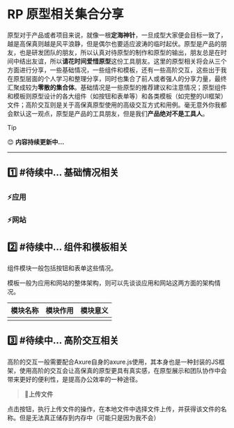 # RP 原型相关集合分享
原型对于产品或者项目来说，就像一根<strong>定海神针</strong>，一旦成型大家便会目标一致了，越是高保真则越是风平浪静，但是偶尔也要适应波涛的临时起伏。原型是产品的朋友，也是研发团队的朋友，所以认真对待原型的制作和原型的输出，朋友总是在时间中结出友谊，所以<strong>请花时间爱惜原型</strong>这份工具朋友。这里的原型相关将会从三个方面进行分享，一些基础情况，一些组件和模板，还有一些高阶交互，这些出于我在原型层面的个人学习和整理分享，同时也集合了前人或者强人的分享力量，最终汇聚成较为<strong>零散的集合体</strong>。基础情况是一些原型的推荐建议和注意情况；原型组件和模板则原型设计的各大组件（如按钮和表单等）和各类模板（如完整的UI框架）文件；高阶交互则是关于高保真原型使用的高级交互方式和用例。毫无意外你我都会默认这一观点，原型是产品的工具朋友，但是我们<strong>产品绝对不是工具人</strong>。

> [!TIP]
> 😊 **内容持续更新中...**

---

## 1️⃣ #待续中... 基础情况相关

### ⚡应用

### ⚡网站


## 2️⃣ #待续中... 组件和模板相关

组件模块一般包括按钮和表单这些情况。

模板一般为应用和网站的整体架构，则可以先谈谈应用和网站这两方面的架构情况。

| 模块名称 | 模块作用 | 模块意义 |
| :---: | :---: | :---: |
|  |  |  |


## 3️⃣ #待续中... 高阶交互相关

高阶的交互一般需要配合Axure自身的axure.js使用，其本身也是一种封装的JS框架，使用高阶的交互会让高保真的原型更具有真实感，在原型展示和团队协作中会带来更好的便利性，是提高办公效率的一种途径。

> **🔅上传文件**

点击按钮，执行上传文件的操作，在本地文件中选择文件上传，并获得该文件的名称。但是无法真正储存到内存中（可能只是因为我不会）
